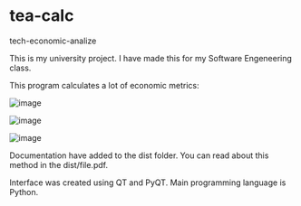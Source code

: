 # tea-calc
tech-economic-analize

This is my university project. I have made this for my Software Engeneering class.

This program calculates a lot of economic metrics:

![image](https://user-images.githubusercontent.com/51438569/178246460-7541ca16-2048-4c82-b96d-e5d4fcc7f32f.png)


![image](https://user-images.githubusercontent.com/51438569/178246325-56281d80-a2fe-4c8a-865b-9b678f610e5f.png)


![image](https://user-images.githubusercontent.com/51438569/178246229-0ac0fe7f-45ee-471a-b626-341cb9c63417.png)

Documentation have added to the dist folder. You can read about this method in the dist/file.pdf.

Interface was created using QT and PyQT. Main programming language is Python.

